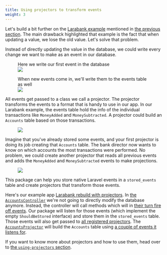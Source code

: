 ```yaml
---
title: Using projectors to transform events
weight: 3
---
```


Let's build a bit further on the [Larabank example](https://github.com/spatie/larabank-traditional) mentioned in [the previous section](/laravel-event-sourcing/v5/getting-familiar-with-event-sourcing/the-traditional-application). The main drawback highlighted that example is the fact that when updating a value, we lose the old value. Let's solve that problem.

Instead of directly updating the value in the database, we could write every change we want to make as an event in our database.

<figure class="scheme">
    <figcaption class="scheme_caption">
        Here we write our first event in the database
    </figcaption>
    <img class="scheme_figure" src="/docs/laravel-event-sourcing/v5/images/transform-01.svg">
</figure>

<figure class="scheme">
    <figcaption class="scheme_caption">
        When new events come in, we'll write them to the events table as well
    </figcaption>
    <img class="scheme_figure" src="/docs/laravel-event-sourcing/v5/images/transform-02.svg">
</figure>

All events get passed to a class we call a projector. The projector transforms the events to a format that is handy to use in our app. In our Larabank example, the events table hold the info of the individual transactions like `MoneyAdded` and `MoneySubtracted`. A projector could build an `Accounts` table based on those transactions.

<figure class="scheme">
    <img class="scheme_figure" src="/docs/laravel-event-sourcing/v5/images/transform-03.svg">
</figure>

Imagine that you've already stored some events, and your first projector is doing its job creating that `Accounts` table. The bank director now wants to know on which accounts the most transactions were performed. No problem, we could create another projector that reads all previous events and adds the `MoneyAdded` and `MoneySubtracted` events to make projections.

<figure class="scheme">
    <img class="scheme_figure" src="/docs/laravel-event-sourcing/v5/images/transform-04.svg">
</figure>

This package can help you store native Laravel events in a `stored_events` table and create projectors that transform those events.

Here's our example app [Larabank rebuild with projectors](https://github.com/spatie/larabank-projectors). In [the `AccountsController`](https://github.com/spatie/larabank-projectors/blob/677777c0cb7fd2584b54073ac82c91e25fd07d2b/app/Http/Controllers/AccountsController.php#L20-L36) we're not going to directly modify the database anymore. Instead, the controller will call methods which will in [their turn fire off events](https://github.com/spatie/larabank-projectors/blob/677777c0cb7fd2584b54073ac82c91e25fd07d2b/app/Account.php#L15-L41). Our package will listen for those events (which implement the empty `ShouldBeStored` interface) and store them in the `stored_events` table. Those events will also get passed to [all registered projectors](https://github.com/spatie/larabank-projectors/blob/677777c0cb7fd2584b54073ac82c91e25fd07d2b/config/event-sourcing.php#L18-L20). The [`AccountsProjector`](https://github.com/spatie/larabank-projectors/blob/677777c0cb7fd2584b54073ac82c91e25fd07d2b/app/Projectors/AccountsProjector.php) will build the `Accounts` table using [a couple of events it listens for](https://github.com/spatie/larabank-projectors/blob/677777c0cb7fd2584b54073ac82c91e25fd07d2b/app/Projectors/AccountsProjector.php#L17-L20).

If you want to know more about projectors and how to use them, head over to [the `using-projectors` section](/laravel-event-sourcing/v5/using-projectors/writing-your-first-projector).
